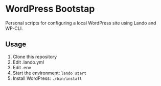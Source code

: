WordPress Bootstap
==================

Personal scripts for configuring a local WordPress site using Lando and WP-CLI.

## Usage

1. Clone this repository
2. Edit .lando.yml
3. Edit .env
4. Start the environment: `lando start`
5. Install WordPress: `./bin/install`
